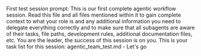 First test session prompt:
This is our first complete agentic workflow session. Read this file and all files mentioned within it to gain complete context to what your role is and any additional information you need to delegate everything correctly and to make sure that all subagents are aware of their tasks, file paths,  development rules, additional documentation files, etc. You are the leader, the success of this session is on you. This is your task list for this session: agentic_team_test.md - Let's go     